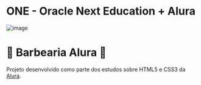 # ONE - Oracle Next Education + Alura

![image](https://user-images.githubusercontent.com/33656837/232259932-96e4977a-7806-4fbf-b919-4a744160e4e3.png)

# :haircut: Barbearia Alura :haircut:
Projeto desenvolvido como parte dos estudos sobre HTML5 e CSS3 da [Alura](https://www.alura.com.br/).
